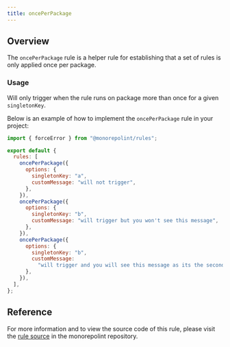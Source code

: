 ```yaml
---
title: oncePerPackage
---
```


## Overview

The `oncePerPackage` rule is a helper rule for establishing that a set of rules is only applied once per package.

### Usage

Will only trigger when the rule runs on package more than once for a given `singletonKey`.

Below is an example of how to implement the `oncePerPackage` rule in your project:

```javascript
import { forceError } from "@monorepolint/rules";

export default {
  rules: [
    oncePerPackage({
      options: {
        singletonKey: "a",
        customMessage: "will not trigger",
      },
    }),
    oncePerPackage({
      options: {
        singletonKey: "b",
        customMessage: "will trigger but you won't see this message",
      },
    }),
    oncePerPackage({
      options: {
        singletonKey: "b",
        customMessage:
          "will trigger and you will see this message as its the second invocation",
      },
    }),
  ],
};
```

## Reference

For more information and to view the source code of this rule, please visit the [rule source](https://github.com/monorepolint/monorepolint/blob/main/packages/rules/src/oncePerPackage.ts) in the monorepolint repository.
